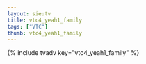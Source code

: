 ```yaml
--- 
layout: sieutv
title: vtc4_yeah1_family
tags: ["VTC"]
thumb: vtc4_yeah1_family
---
```

{% include tvadv key="vtc4_yeah1_family" %}

